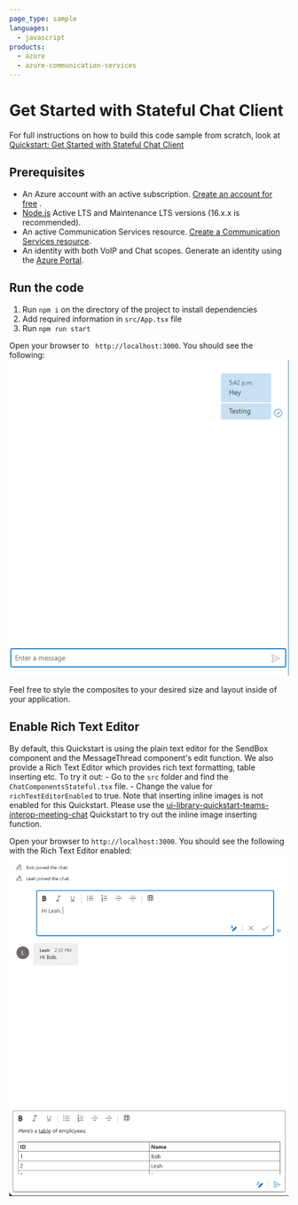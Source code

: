 ```yaml
---
page_type: sample
languages:
  - javascript
products:
  - azure
  - azure-communication-services
---
```


# Get Started with Stateful Chat Client

For full instructions on how to build this code sample from scratch, look at [Quickstart: Get Started with Stateful Chat Client](https://azure.github.io/communication-ui-library/?path=/story/quickstarts-statefulclient--page)

## Prerequisites

- An Azure account with an active subscription. [Create an account for free](https://azure.microsoft.com/free/?WT.mc_id=A261C142F) .
- [Node.js](https://nodejs.org/en/) Active LTS and Maintenance LTS versions (16.x.x is recommended).
- An active Communication Services resource. [Create a Communication Services resource](https://docs.microsoft.com/azure/communication-services/quickstarts/create-communication-resource).
- An identity with both VoIP and Chat scopes. Generate an identity using the [Azure Portal](https://docs.microsoft.com/azure/communication-services/quickstarts/identity/quick-create-identity).

## Run the code

1. Run `npm i` on the directory of the project to install dependencies
2. Add required information in `src/App.tsx` file
3. Run `npm run start`

Open your browser to ` http://localhost:3000`. You should see the following:
![Chat Stateful End State](../media/ChatEndState.png)

Feel free to style the composites to your desired size and layout inside of your application.

## Enable Rich Text Editor
 By default, this Quickstart is using the plain text editor for the SendBox component and the MessageThread component's edit function.
 We also provide a Rich Text Editor which provides rich text formatting, table inserting etc.
 To try it out:
     - Go to the `src` folder and find the `ChatComponentsStateful.tsx` file.
     - Change the value for `richTextEditorEnabled` to true.
 Note that inserting inline images is not enabled for this Quickstart.
 Please use the [ui-library-quickstart-teams-interop-meeting-chat](https://github.com/Azure-Samples/communication-services-javascript-quickstarts/tree/main/ui-library-quickstart-teams-interop-meeting-chat) Quickstart to try out the inline image inserting function.

Open your browser to `http://localhost:3000`. You should see the following with the Rich Text Editor enabled:
![Chat Stateful with Rich Text Editor](../media/ChatStatefulWithRichTextEditor.png)
